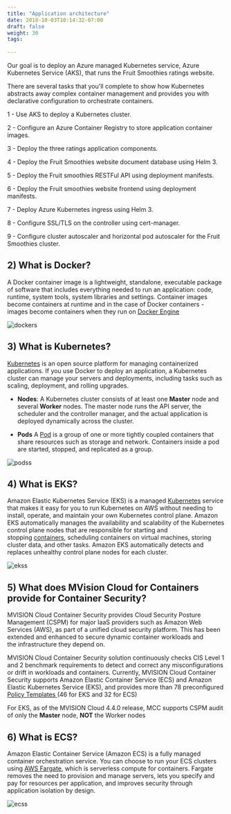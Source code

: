 ```yaml
---
title: "Application architecture"
date: 2018-10-03T10:14:32-07:00
draft: false
weight: 30
tags:
  
---
```


Our goal is to deploy an Azure managed Kubernetes service, Azure Kubernetes Service (AKS), that runs the Fruit Smoothies ratings website.



There are several tasks that you'll complete to show how Kubernetes abstracts away complex container management and provides you with declarative configuration to orchestrate containers.

1 - Use AKS to deploy a Kubernetes cluster.

2 - Configure an Azure Container Registry to store application container images.

3 - Deploy the three ratings application components.

4 - Deploy the Fruit Smoothies website document database using Helm 3.

5 - Deploy the Fruit smoothies RESTFul API using deployment manifests.

6 - Deploy the Fruit smoothies website frontend using deployment manifests.

7 - Deploy Azure Kubernetes ingress using Helm 3.

8 - Configure SSL/TLS on the controller using cert-manager.

9 - Configure cluster autoscaler and horizontal pod autoscaler for the Fruit Smoothies cluster.



## 2) What is Docker?

A Docker container image is a lightweight, standalone, executable package of software that includes everything needed to run an application: code, runtime, system tools, system libraries and settings.&#160;Container images become containers at runtime and in the case of Docker containers - images become containers when they run on [Docker Engine](https://www.docker.com/products/docker-engine)

![dockers](/images/mfe/docker.png?classes=border,shadow)


## 3) What is Kubernetes?

<a href="https://kubernetes.io/">Kubernetes</a>&#160;is an open source platform for managing containerized applications. If you use Docker to deploy&#160;an application, a Kubernetes cluster can manage your servers and deployments, including tasks such as scaling, deployment, and rolling upgrades.

* **Nodes**:
A Kubernetes cluster consists of at least one **Master** node and several **Worker** nodes. The master node runs the API server, the scheduler and the controller manager, and the actual application is deployed dynamically across the cluster.

* **Pods** A <a href="https://kubernetes.io/docs/concepts/workloads/pods/pod-overview/">Pod</a>&#160;is a group of one or more tightly coupled containers that share resources such as storage and network. Containers inside a pod are started, stopped, and replicated as a group.

![podss](/images/mfe/pods.png?classes=border,shadow)

## 4) What is EKS?

Amazon Elastic Kubernetes Service (EKS) is a managed&#160;<a href="https://aws.amazon.com/kubernetes/" target="_blank">Kubernetes</a>&#160;service that makes it easy for you to run Kubernetes on AWS without needing to install, operate, and maintain your own Kubernetes control plane.&#160;Amazon EKS automatically manages the availability and scalability of the Kubernetes control plane nodes that are responsible for starting and stopping&#160;<a href="https://aws.amazon.com/containers/" target="_blank">containers</a>, scheduling containers on virtual machines, storing cluster data, and other tasks. Amazon EKS automatically detects and replaces unhealthy control plane nodes for each cluster.

![ekss](/images/mfe/eks.png?classes=border,shadow)

## 5) What does MVision Cloud for Containers provide for Container Security?

MVISION Cloud Container Security provides&#160;Cloud Security Posture Management (CSPM) for major IaaS providers such as Amazon Web Services (AWS), as part of a unified cloud security platform. This has been extended and enhanced to&#160;secure dynamic container workloads and the&#160;infrastructure they depend on.&#160;

MVISION Cloud Container Security solution continuously checks CIS Level 1 and 2 benchmark requirements to detect and correct any misconfigurations or drift in workloads and containers.&#160;Currently, MVISION Cloud Container Security supports Amazon Elastic Container Service (ECS) and Amazon Elastic Kubernetes Service (EKS), and provides more than 78 preconfigured <a href="https://success.myshn.net/MVISION_Cloud_Container_Security/MVISION_Cloud_Container_Security/Policy_Templates_for_Container_Security"> Policy Templates </a> (46 for EKS and 32 for ECS)

For EKS, as of the MVISION Cloud 4.4.0 release, MCC supports CSPM audit of only the **Master** node, **NOT** the Worker nodes


## 6) What is ECS?

Amazon Elastic Container Service (Amazon ECS) is a fully managed container orchestration service. You can choose to run your ECS clusters using <a href="https://aws.amazon.com/fargate/">AWS Fargate</a>, which is serverless compute for containers. Fargate removes the need to provision and manage servers, lets you specify and pay for resources per application, and improves security through application isolation by design.&#160;

![ecss](/images/mfe/ecs.png?classes=border,shadow)
